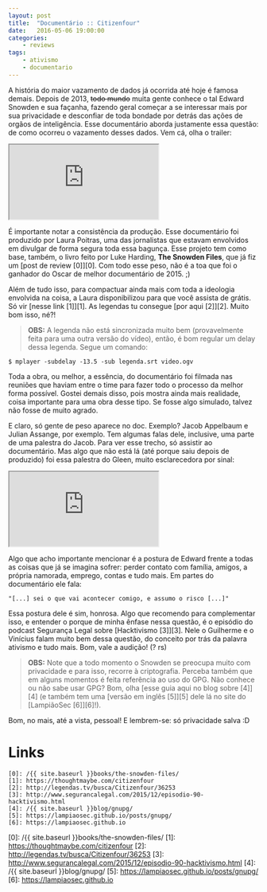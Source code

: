 ```yaml
---
layout: post
title:	"Documentário :: Citizenfour"
date:	2016-05-06 19:00:00
categories:
    - reviews
tags:
    - ativismo
    - documentario
---
```


A história do maior vazamento de dados já ocorrida até hoje é famosa demais. Depois de 2013, <del>todo mundo</del> muita gente conhece o tal Edward Snowden e sua façanha, fazendo geral começar a se interessar mais por sua privacidade e desconfiar de toda bondade por detrás das ações de orgãos de inteligência. Esse documentário aborda justamente essa questão: de como ocorreu o vazamento desses dados. Vem cá, olha o trailer:

<iframe src="https://player.vimeo.com/video/108591141" allowfullscreen></iframe>

É importante notar a consistência da produção. Esse documentário foi produzido por Laura Poitras, uma das jornalistas que estavam envolvidos em divulgar de forma segura toda essa bagunça. Esse projeto tem como base, também, o livro feito por Luke Harding, **The Snowden Files**, que já fiz um [post de review \[0\]][0]. Com todo esse peso, não é a toa que foi o ganhador do Oscar de melhor documentário de 2015. ;)

Além de tudo isso, para compactuar ainda mais com toda a ideologia envolvida na coisa, a Laura disponibilizou para que você assista de grátis. Só vir [nesse link \[1\]][1]. As legendas tu consegue [por aqui \[2\]][2]. Muito bom isso, né?!

> **OBS:** A legenda não está sincronizada muito bem (provavelmente feita para uma outra versão do vídeo), então, é bom regular um delay dessa legenda. Segue um comando:

~~~
$ mplayer -subdelay -13.5 -sub legenda.srt video.ogv
~~~

Toda a obra, ou melhor, a essência, do documentário foi filmada nas reuniões que haviam entre o time para fazer todo o processo da melhor forma possível. Gostei demais disso, pois mostra ainda mais realidade, coisa importante para uma obra desse tipo. Se fosse algo simulado, talvez não fosse de muito agrado.

E claro, só gente de peso aparece no doc. Exemplo? Jacob Appelbaum e Julian Assange, por exemplo. Tem algumas falas dele, inclusive, uma parte de uma palestra do Jacob. Para ver esse trecho, só assistir ao documentário. Mas algo que não está lá (até porque saiu depois de produzido) foi essa palestra do Gleen, muito esclarecedora por sinal:

<iframe src="https://youtube.com/embed/pcSlowAhvUk" allowfullscreen></iframe>

Algo que acho importante mencionar é a postura de Edward frente a todas as coisas que já se imagina sofrer: perder contato com família, amigos, a própria namorada, emprego, contas e tudo mais. Em partes do documentário ele fala:

~~~
"[...] sei o que vai acontecer comigo, e assumo o risco [...]"
~~~

Essa postura dele é sim, honrosa. Algo que recomendo para complementar isso, e entender o porque de minha ênfase nessa questão, é o episódio do podcast Segurança Legal sobre [Hacktivismo \[3\]][3]. Nele o Guilherme e o Vinícius falam muito bem dessa questão, do conceito por trás da palavra ativismo e tudo mais. Bom, vale a audição! (? rs)

> **OBS:** Note que a todo momento o Snowden se preocupa muito com privacidade e para isso, recorre à criptografia. Perceba também que em alguns momentos é feita referência ao uso do GPG. Não conhece ou não sabe usar GPG? Bom, olha [esse guia aqui no blog sobre \[4\]][4] (e também tem uma [versão em inglês \[5\]][5] dele lá no site do [LampiãoSec \[6\]][6]!).

Bom, no mais, até a vista, pessoal! E lembrem-se: só privacidade salva :D

# Links

~~~
[0]: /{{ site.baseurl }}books/the-snowden-files/
[1]: https://thoughtmaybe.com/citizenfour
[2]: http://legendas.tv/busca/Citizenfour/36253
[3]: http://www.segurancalegal.com/2015/12/episodio-90-hacktivismo.html
[4]: /{{ site.baseurl }}blog/gnupg/
[5]: https://lampiaosec.github.io/posts/gnupg/
[6]: https://lampiaosec.github.io
~~~

[0]: /{{ site.baseurl }}books/the-snowden-files/
[1]: https://thoughtmaybe.com/citizenfour
[2]: http://legendas.tv/busca/Citizenfour/36253
[3]: http://www.segurancalegal.com/2015/12/episodio-90-hacktivismo.html
[4]: /{{ site.baseurl }}blog/gnupg/
[5]: https://lampiaosec.github.io/posts/gnupg/
[6]: https://lampiaosec.github.io
